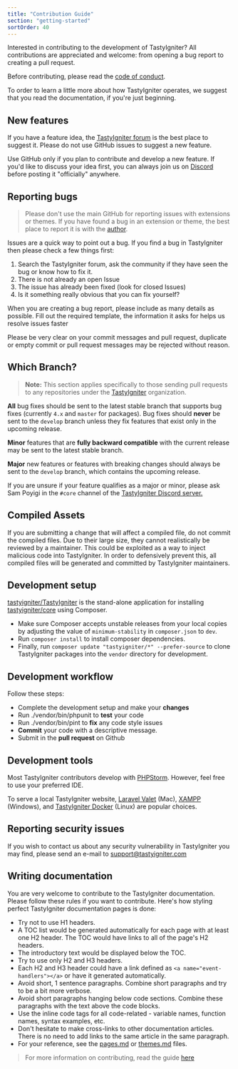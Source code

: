 ```yaml
---
title: "Contribution Guide"
section: "getting-started"
sortOrder: 40
---
```


Interested in contributing to the development of TastyIgniter? All contributions are appreciated and welcome: from
opening a bug report to creating a pull request.

Before contributing, please read the [code of conduct](code-of-conduct.md).

To order to learn a little more about how TastyIgniter operates, we suggest that you read the documentation, if you're
just beginning.

## New features

If you have a feature idea, the [TastyIgniter forum](https://forum.tastyigniter.com/) is the best place to suggest it. Please do not use GitHub issues to
suggest a new feature.

Use GitHub only if you plan to contribute and develop a new feature. If you'd like to discuss your idea first, you can
always join us on <a href="https://tastyigniter.com/discord" target="_blank">Discord</a> before posting it "officially"
anywhere.

## Reporting bugs

> Please don't use the main GitHub for reporting issues with extensions or themes. If you have found a bug in an extension or theme, the best place to report it is with the [author](https://tastyigniter.com/marketplace).

Issues are a quick way to point out a bug. If you find a bug in TastyIgniter then please check a few things first:

1. Search the TastyIgniter forum, ask the community if they have seen the bug or know how to fix it.
2. There is not already an open Issue
3. The issue has already been fixed (look for closed Issues)
4. Is it something really obvious that you can fix yourself?

When you are creating a bug report, please include as many details as possible. Fill out the required template, the information it asks for helps us resolve issues faster

Please be very clear on your commit messages and pull request, duplicate or empty commit or pull request messages may be
rejected without reason.

## Which Branch?

> **Note:** This section applies specifically to those sending pull requests to any repositories under the <a href="https://github.com/tastyigniter" target="_blank">TastyIgniter</a> organization.

**All** bug fixes should be sent to the latest stable branch that supports bug fixes (currently `4.x` and `master` for packages). Bug fixes
should **never** be sent to the `develop` branch unless they fix features that exist only in the upcoming release.

**Minor** features that are **fully backward compatible** with the current release may be sent to the latest stable
branch.

**Major** new features or features with breaking changes should always be sent to the `develop` branch, which contains
the upcoming release.

If you are unsure if your feature qualifies as a major or minor, please ask Sam Poyigi in the `#core` channel of
the [TastyIgniter Discord server.](https://tastyigniter.com/discord)

## Compiled Assets

If you are submitting a change that will affect a compiled file, do not commit the compiled files. Due to their large
size, they cannot realistically be reviewed by a maintainer. This could be exploited as a way to inject malicious code
into TastyIgniter. In order to defensively prevent this, all compiled files will be generated and committed by
TastyIgniter maintainers.

## Development setup

<a href="https://github.com/tastyigniter/TastyIgniter" target="_blank">tastyigniter/TastyIgniter</a> is the stand-alone
application for installing
<a href="https://github.com/tastyigniter/core" target="_blank">tastyigniter/core</a> using Composer.

- Make sure Composer accepts unstable releases from your local copies by adjusting the value of `minimum-stability`
in `composer.json` to `dev`.
- Run `composer install` to install composer dependencies.
- Finally, run `composer update "tastyigniter/*" --prefer-source` to clone TastyIgniter packages into the `vendor` directory for development.


## Development workflow

Follow these steps:

- Complete the development setup and make your **changes**
- Run ./vendor/bin/phpunit to **test** your code
- Run ./vendor/bin/pint to **fix** any code style issues
- **Commit** your code with a descriptive message.
- Submit in the **pull request** on Github

## Development tools

Most TastyIgniter contributors develop with <a href="https://www.jetbrains.com/phpstorm/download/" target="_blank">
PHPStorm</a>. However, feel free to use your preferred IDE.

To serve a local TastyIgniter website, <a href="https://laravel.com/docs/master/valet" target="_blank">Laravel
Valet</a> (Mac), <a href="https://www.apachefriends.org/index.html" target="_blank">XAMPP</a> (Windows),
and <a href="https://github.com/ThisIsQasim/TastyIgniter" target="_blank">TastyIgniter Docker</a> (Linux) are popular
choices.

## Reporting security issues

If you wish to contact us about any security vulnerability in TastyIgniter you may find, please send an e-mail to
support@tastyigniter.com

## Writing documentation

You are very welcome to contribute to the TastyIgniter documentation. Please follow these rules if you want to
contribute. Here's how styling perfect TastyIgniter documentation pages is done:

- Try not to use H1 headers.
- A TOC list would be generated automatically for each page with at least one H2 header. The TOC would have links to all
  of the page's H2 headers.
- The introductory text would be displayed below the TOC.
- Try to use only H2 and H3 headers.
- Each H2 and H3 header could have a link defined as `<a name="event-handlers"></a>` or have it generated automatically.
- Avoid short, 1 sentence paragraphs. Combine short paragraphs and try to be a bit more verbose.
- Avoid short paragraphs hanging below code sections. Combine these paragraphs with the text above the code blocks.
- Use the inline code tags for all code-related - variable names, function names, syntax examples, etc.
- Don't hesitate to make cross-links to other documentation articles. There is no need to add links to the same article
  in the same paragraph.
- For your reference, see the [pages.md](https://github.com/tastyigniter/docs/blob/master/customize/pages.md)
  or [themes.md](https://github.com/tastyigniter/docs/blob/master/customize/themes.md) files.

> For more information on contributing, read the guide <a href="https://github.com/tastyigniter/TastyIgniter/blob/master/CONTRIBUTING.md" target="_blank">here</a>